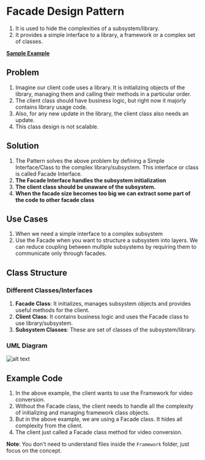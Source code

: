 # Facade Design Pattern
1. It is used to hide the complexities of a subsystem/library.
2. It provides a simple interface to a library, a framework or a complex set of classes.

[**Sample Example**](#example-codes)

## Problem
1. Imagine our client code uses a library. It is initializing objects of the library, managing them and calling their methods in a particular order.
2. The client class should have business logic, but right now it majorly contains library usage code.
3. Also, for any new update in the library, the client class also needs an update.
4. This class design is not scalable.

## Solution
1. The Pattern solves the above problem by defining a Simple Interface/Class to the complex library/subsystem. This interface or class is called Facade Interface.
2. **The Facade Interface handles the subsystem initialization**
2. **The client class should be unaware of the subsystem.**
3. **When the facade size becomes too big we can extract some part of the code to other facade class**


## Use Cases
1. When we need a simple interface to a complex subsystem
2. Use the Facade when you want to structure a subsystem into layers. We can reduce coupling between multiple subsystems by requiring them to communicate only through facades.

## Class Structure

### Different Classes/Interfaces
1. **Facade Class**: It initializes, manages subsystem objects and provides useful methods for the client.
2. **Client Class**: It contains business logic and uses the Facade class to use library/subsystem.
3. **Subsystem Classes**: These are set of classes of the subsystem/library.

### UML Diagram
![alt text](<Screenshot 2024-04-27 at 10.39.48 AM.png>)

## Example Code
1. In the above example, the client wants to use the Framework for video conversion.
2. Without the Facade class, the client needs to handle all the complexity of initializing and managing framework class objects.
3. But in the above example, we are using a Facade class. It hides all complexity from the client.
4. The client just called a Facade class method for video conversion. 

**Note**: You don't need to understand files inside the `Framework` folder, just focus on the concept.